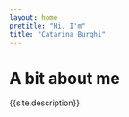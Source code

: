 ```yaml
---
layout: home
pretitle: "Hi, I'm"
title: "Catarina Burghi"
---
```


# A bit about me

{{site.description}}

